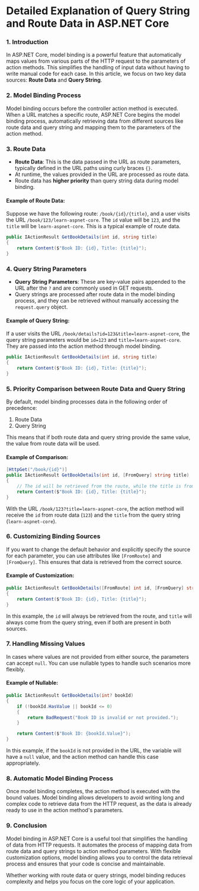 
# Detailed Explanation of Query String and Route Data in ASP.NET Core

### 1. Introduction
In ASP.NET Core, model binding is a powerful feature that automatically maps values from various parts of the HTTP request to the parameters of action methods. This simplifies the handling of input data without having to write manual code for each case. In this article, we focus on two key data sources: **Route Data** and **Query String**.

### 2. Model Binding Process
Model binding occurs before the controller action method is executed. When a URL matches a specific route, ASP.NET Core begins the model binding process, automatically retrieving data from different sources like route data and query string and mapping them to the parameters of the action method.

### 3. Route Data
- **Route Data**: This is the data passed in the URL as route parameters, typically defined in the URL paths using curly braces `{}`.
- At runtime, the values provided in the URL are processed as route data.
- Route data has **higher priority** than query string data during model binding.

#### Example of Route Data:
Suppose we have the following route: `/book/{id}/{title}`, and a user visits the URL `/book/123/learn-aspnet-core`. The `id` value will be `123`, and the `title` will be `learn-aspnet-core`. This is a typical example of route data.

```csharp
public IActionResult GetBookDetails(int id, string title)
{
    return Content($"Book ID: {id}, Title: {title}");
}
```

### 4. Query String Parameters
- **Query String Parameters**: These are key-value pairs appended to the URL after the `?` and are commonly used in GET requests.
- Query strings are processed after route data in the model binding process, and they can be retrieved without manually accessing the `request.query` object.

#### Example of Query String:
If a user visits the URL `/book/details?id=123&title=learn-aspnet-core`, the query string parameters would be `id=123` and `title=learn-aspnet-core`. They are passed into the action method through model binding.

```csharp
public IActionResult GetBookDetails(int id, string title)
{
    return Content($"Book ID: {id}, Title: {title}");
}
```

### 5. Priority Comparison between Route Data and Query String
By default, model binding processes data in the following order of precedence:
1. Route Data
2. Query String

This means that if both route data and query string provide the same value, the value from route data will be used.

#### Example of Comparison:
```csharp
[HttpGet("/book/{id}")]
public IActionResult GetBookDetails(int id, [FromQuery] string title)
{
    // The id will be retrieved from the route, while the title is from the query string.
    return Content($"Book ID: {id}, Title: {title}");
}
```
With the URL `/book/123?title=learn-aspnet-core`, the action method will receive the `id` from route data (`123`) and the `title` from the query string (`learn-aspnet-core`).

### 6. Customizing Binding Sources
If you want to change the default behavior and explicitly specify the source for each parameter, you can use attributes like `[FromRoute]` and `[FromQuery]`. This ensures that data is retrieved from the correct source.

#### Example of Customization:
```csharp
public IActionResult GetBookDetails([FromRoute] int id, [FromQuery] string title)
{
    return Content($"Book ID: {id}, Title: {title}");
}
```
In this example, the `id` will always be retrieved from the route, and `title` will always come from the query string, even if both are present in both sources.

### 7. Handling Missing Values
In cases where values are not provided from either source, the parameters can accept `null`. You can use nullable types to handle such scenarios more flexibly.

#### Example of Nullable:
```csharp
public IActionResult GetBookDetails(int? bookId)
{
    if (!bookId.HasValue || bookId <= 0)
    {
        return BadRequest("Book ID is invalid or not provided.");
    }

    return Content($"Book ID: {bookId.Value}");
}
```
In this example, if the `bookId` is not provided in the URL, the variable will have a `null` value, and the action method can handle this case appropriately.

### 8. Automatic Model Binding Process
Once model binding completes, the action method is executed with the bound values. Model binding allows developers to avoid writing long and complex code to retrieve data from the HTTP request, as the data is already ready to use in the action method's parameters.

### 9. Conclusion
Model binding in ASP.NET Core is a useful tool that simplifies the handling of data from HTTP requests. It automates the process of mapping data from route data and query strings to action method parameters. With flexible customization options, model binding allows you to control the data retrieval process and ensures that your code is concise and maintainable.

Whether working with route data or query strings, model binding reduces complexity and helps you focus on the core logic of your application.
